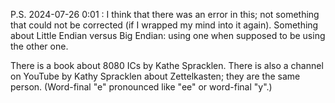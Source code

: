 P.S. 2024-07-26 0:01 : I think that there was an error in this; not something that could not be corrected (if I wrapped my mind into it again).
Something about Little Endian versus Big Endian: using one when supposed to be using the other one.

There is a book about 8080 ICs by Kathe Spracklen. There is also a channel on YouTube by Kathy Spracklen about Zettelkasten; they are the same person. (Word-final "e" pronounced like "ee" or word-final "y".)
